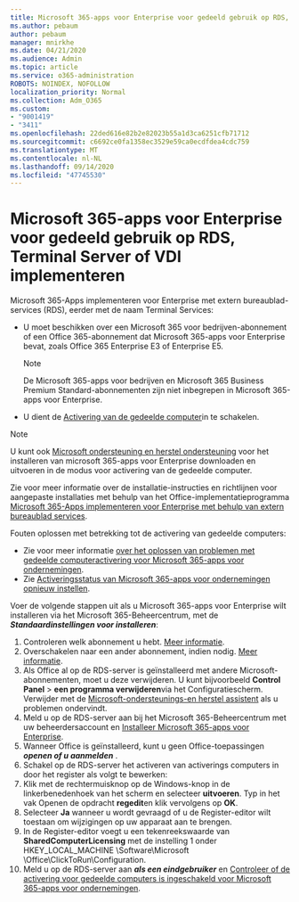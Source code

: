 ```yaml
---
title: Microsoft 365-apps voor Enterprise voor gedeeld gebruik op RDS, Terminal Server of VDI implementeren
ms.author: pebaum
author: pebaum
manager: mnirkhe
ms.date: 04/21/2020
ms.audience: Admin
ms.topic: article
ms.service: o365-administration
ROBOTS: NOINDEX, NOFOLLOW
localization_priority: Normal
ms.collection: Adm_O365
ms.custom:
- "9001419"
- "3411"
ms.openlocfilehash: 22ded616e82b2e82023b55a1d3ca6251cfb71712
ms.sourcegitcommit: c6692ce0fa1358ec3529e59ca0ecdfdea4cdc759
ms.translationtype: MT
ms.contentlocale: nl-NL
ms.lasthandoff: 09/14/2020
ms.locfileid: "47745530"
---
```

# <a name="deploying-microsoft-365-apps-for-enterprise-for-shared-use-on-rds-terminal-server-or-vdi"></a>Microsoft 365-apps voor Enterprise voor gedeeld gebruik op RDS, Terminal Server of VDI implementeren

Microsoft 365-Apps implementeren voor Enterprise met extern bureaublad-services (RDS), eerder met de naam Terminal Services:
- U moet beschikken over een Microsoft 365 voor bedrijven-abonnement of een Office 365-abonnement dat Microsoft 365-apps voor Enterprise bevat, zoals Office 365 Enterprise E3 of Enterprise E5.
   > [!NOTE] 
   > De Microsoft 365-apps voor bedrijven en Microsoft 365 Business Premium Standard-abonnementen zijn niet inbegrepen in Microsoft 365-apps voor Enterprise.
- U dient de [Activering van de gedeelde computer](https://docs.microsoft.com/DeployOffice/overview-shared-computer-activation)in te schakelen.

> [!NOTE]
> U kunt ook [Microsoft ondersteuning en herstel ondersteuning](https://aka.ms/SaRA_OfficeSCA_M365Portal) voor het installeren van microsoft 365-apps voor Enterprise downloaden en uitvoeren in de modus voor activering van de gedeelde computer.

Zie voor meer informatie over de installatie-instructies en richtlijnen voor aangepaste installaties met behulp van het Office-implementatieprogramma [Microsoft 365-Apps implementeren voor Enterprise met behulp van extern bureaublad services](https://docs.microsoft.com/DeployOffice/deploy-microsoft-365-apps-remote-desktop-services).

Fouten oplossen met betrekking tot de activering van gedeelde computers:
- Zie voor meer informatie [over het oplossen van problemen met gedeelde computeractivering voor Microsoft 365-apps voor ondernemingen](https://docs.microsoft.com/DeployOffice/troubleshoot-shared-computer-activation).
- Zie [Activeringsstatus van Microsoft 365-apps voor ondernemingen opnieuw instellen](https://go.microsoft.com/fwlink/?linkid=2109218).

Voer de volgende stappen uit als u Microsoft 365-apps voor Enterprise wilt installeren via het Microsoft 365-Beheercentrum, met de ***Standaardinstellingen voor installeren***:

1.    Controleren welk abonnement u hebt. [Meer informatie](https://docs.microsoft.com/microsoft-365/admin/admin-overview/what-subscription-do-i-have).
2.    Overschakelen naar een ander abonnement, indien nodig. [Meer informatie](https://docs.microsoft.com/microsoft-365/commerce/subscriptions/switch-to-a-different-plan).
3.    Als Office al op de RDS-server is geïnstalleerd met andere Microsoft-abonnementen, moet u deze verwijderen. U kunt bijvoorbeeld **Control Panel**  >  **een programma verwijderen**via het Configuratiescherm. Verwijder met de [Microsoft-ondersteunings-en herstel assistent](https://aka.ms/SARA-OfficeUninstall-Alchemy) als u problemen ondervindt.
4.    Meld u op de RDS-server aan bij het Microsoft 365-Beheercentrum met uw beheerdersaccount en [Installeer Microsoft 365-apps voor Enterprise](https://portal.office.com/OLS/MySoftware.aspx).
5.    Wanneer Office is geïnstalleerd, kunt u geen Office-toepassingen ***openen of u aanmelden*** .
6.    Schakel op de RDS-server het activeren van activerings computers in door het register als volgt te bewerken:
   1. Klik met de rechtermuisknop op de Windows-knop in de linkerbenedenhoek van het scherm en selecteer **uitvoeren**. Typ in het vak Openen de opdracht **regedit**en klik vervolgens op **OK**.
   2. Selecteer **Ja** wanneer u wordt gevraagd of u de Register-editor wilt toestaan om wijzigingen op uw apparaat aan te brengen.
   3. In de Register-editor voegt u een tekenreekswaarde van **SharedComputerLicensing** met de instelling 1 onder HKEY_LOCAL_MACHINE \Software\Microsoft \Office\ClickToRun\Configuration.
   4. Meld u op de RDS-server aan ***als een eindgebruiker*** en [Controleer of de activering voor gedeelde computers is ingeschakeld voor Microsoft 365-apps voor ondernemingen](https://docs.microsoft.com/DeployOffice/troubleshoot-shared-computer-activation#verify-that-activation-for-microsoft-365-apps-succeeded).

